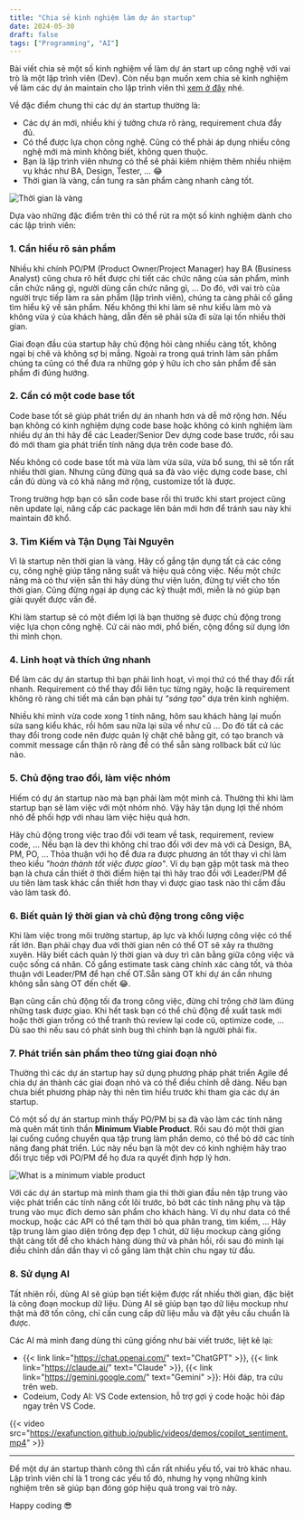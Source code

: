 ```yaml
---
title: "Chia sẻ kinh nghiệm làm dự án startup"
date: 2024-05-30
draft: false
tags: ["Programming", "AI"]
---
```


Bài viết chia sẻ một số kinh nghiệm về làm dự án start up công nghệ với vai trò là một lập trình viên (Dev). Còn nếu bạn muốn xem chia sẻ kinh nghiệm về làm các dự án maintain cho lập trình viên thì [xem ở đây](/blog/chia-se-kinh-nghiem-lam-du-an-maintain/) nhé.

Về đặc điểm chung thì các dự án startup thường là:
- Các dự án mới, nhiều khi ý tưởng chưa rõ ràng, requirement chưa đầy đủ.
- Có thể được lựa chọn công nghệ. Cũng có thể phải áp dụng nhiều công nghệ mới mà mình không biết, không quen thuộc.
- Bạn là lập trình viên nhưng có thể sẽ phải kiêm nhiệm thêm nhiều nhiệm vụ khác như BA, Design, Tester, ... 😂
- Thời gian là vàng, cần tung ra sản phẩm càng nhanh càng tốt.

![Thời gian là vàng](/images/thoi-gian-la-vang.png)

Dựa vào những đặc điểm trên thì có thể rút ra một số kinh nghiệm dành cho các lập trình viên:

### 1. Cần hiểu rõ sản phẩm

Nhiều khi chính PO/PM (Product Owner/Project Manager) hay BA (Business Analyst) cũng chưa rõ hết được chi tiết các chức năng của sản phẩm, mình cần chức năng gì, người dùng cần chức năng gì, ... Do đó, với vai trò của người trực tiếp làm ra sản phẩm (lập trình viên), chúng ta càng phải cố gắng tìm hiểu kỹ về sản phẩm. Nếu không thì khi làm sẽ như kiểu làm mò và không vừa ý của khách hàng, dẫn đến sẽ phải sửa đi sửa lại tốn nhiều thời gian. 

Giai đoạn đầu của startup hãy chủ động hỏi càng nhiều càng tốt, không ngại bị chê và không sợ bị mắng.
Ngoài ra trong quá trình làm sản phẩm chúng ta cũng có thể đưa ra những góp ý hữu ích cho sản phẩm để sản phẩm đi đúng hướng.

### 2. Cần có một code base tốt

Code base tốt sẽ giúp phát triển dự án nhanh hơn và dễ mở rộng hơn. Nếu bạn không có kinh nghiệm dựng code base hoặc không có kinh nghiệm làm nhiều dự án thì hãy để các Leader/Senior Dev dựng code base trước, rồi sau đó mới tham gia phát triển tính năng dựa trên code base đó.

Nếu không có code base tốt mà vừa làm vừa sửa, vừa bổ sung, thì sẽ tốn rất nhiều thời gian. Nhưng cũng đừng quá sa đà vào việc dựng code base, chỉ cần đủ dùng và có khả năng mở rộng, customize tốt là được.

Trong trường hợp bạn có sẵn code base rồi thì trước khi start project cũng nên update lại, nâng cấp các package lên bản mới hơn để tránh sau này khi maintain đỡ khổ.

### 3. Tìm Kiếm và Tận Dụng Tài Nguyên

Vì là startup nên thời gian là vàng. Hãy cố gắng tận dụng tất cả các công cụ, công nghệ giúp tăng năng suất và hiệu quả công việc.
Nếu một chức năng mà có thư viện sẵn thì hãy dùng thư viện luôn, đừng tự viết cho tốn thời gian. Cũng đừng ngại áp dụng các kỹ thuật mới, miễn là nó giúp bạn giải quyết được vấn đề. 

Khi làm startup sẽ có một điểm lợi là bạn thường sẽ được chủ động trong việc lựa chọn công nghệ. Cứ cái nào mới, phổ biến, cộng đồng sử dụng lớn thì mình chọn.

### 4. Linh hoạt và thích ứng nhanh

Để làm các dự án startup thì bạn phải linh hoạt, vì mọi thứ có thể thay đổi rất nhanh. Requirement có thể thay đổi liên tục từng ngày, hoặc là requirement không rõ ràng chi tiết mà cần bạn phải tự _"sáng tạo"_ dựa trên kinh nghiệm.

Nhiều khi mình vừa code xong 1 tính năng, hôm sau khách hàng lại muốn sửa sang kiểu khác, rồi hôm sau nữa lại sửa về như cũ ...
Do đó tất cả các thay đổi trong code nên được quản lý chặt chẽ bằng git, có tạo branch và commit message cẩn thận rõ ràng để có thể sẵn sàng rollback bất cứ lúc nào.

### 5. Chủ động trao đổi, làm việc nhóm

Hiếm có dự án startup nào mà bạn phải làm một mình cả. Thường thì khi làm startup bạn sẽ làm việc với một nhóm nhỏ. Vậy hãy tận dụng lợi thế nhóm nhỏ để phối hợp với nhau làm việc hiệu quả hơn.

Hãy chủ động trong việc trao đổi với team về task, requirement, review code, ... Nếu bạn là dev thì không chỉ trao đổi với dev mà với cả Design, BA, PM, PO, ... Thỏa thuận với họ để đưa ra được phương án tốt thay vì chỉ làm theo kiểu _"hoàn thành tốt việc được giao"_.
Ví dụ bạn gặp một task mà theo bạn là chưa cần thiết ở thời điểm hiện tại thì hãy trao đổi với Leader/PM để ưu tiên làm task khác cần thiết hơn thay vì được giao task nào thì cắm đầu vào làm task đó.

### 6. Biết quản lý thời gian và chủ động trong công việc

Khi làm việc trong môi trường startup, áp lực và khối lượng công việc có thể rất lớn. Bạn phải chạy đua với thời gian nên có thể OT sẽ xảy ra thường xuyên. Hãy biết cách quản lý thời gian và duy trì cân bằng giữa công việc và cuộc sống cá nhân. Cố gắng estimate task càng chính xác càng tốt, và thỏa thuận với Leader/PM để hạn chế OT.Sẵn sàng OT khi dự án cần nhưng không sẵn sàng OT đến chết 😂.

Bạn cũng cần chủ động tối đa trong công việc, đừng chỉ trông chờ làm đúng những task được giao. Khi hết task bạn có thể chủ động đề xuất task mới hoặc thời gian trống có thể tranh thủ review lại code cũ, optimize code, ... Dù sao thì nếu sau có phát sinh bug thì chính bạn là người phải fix.

### 7. Phát triển sản phẩm theo từng giai đoạn nhỏ

Thường thì các dự án startup hay sử dụng phương pháp phát triển Agile để chia dự án thành các giai đoạn nhỏ và có thể điều chỉnh dễ dàng. Nếu bạn chưa biết phương pháp này thì nên tìm hiểu trước khi tham gia các dự án startup.

Có một số dự án startup mình thấy PO/PM bị sa đà vào làm các tính năng mà quên mất tinh thần **Minimum Viable Product**. Rồi sau đó một thời gian lại cuống cuồng chuyển qua tập trung làm phần demo, có thể bỏ dở các tính năng đang phát triển. Lúc này nếu bạn là một dev có kinh nghiệm hãy trao đổi trực tiếp với PO/PM để họ đưa ra quyết định hợp lý hơn.

![What is a minimum viable product](/images/what-is-a-minimum-viable-product.jpg)

Với các dự án startup mà mình tham gia thì thời gian đầu nên tập trung vào việc phát triển các tính năng cốt lõi trước, bỏ bớt các tính năng phụ và tập trung vào mục đích demo sản phẩm cho khách hàng. Ví dụ như data có thể mockup, hoặc các API có thể tạm thời bỏ qua phân trang, tìm kiếm, ... Hãy tập trung làm giao diện trông đẹp đẹp 1 chút, dữ liệu mockup càng giống thật càng tốt để cho khách hàng dùng thử và phản hồi, rồi sau đó mình lại điều chỉnh dần dần thay vì cố gắng làm thật chỉn chu ngay từ đầu.

### 8. Sử dụng AI

Tất nhiên rồi, dùng AI sẽ giúp bạn tiết kiệm được rất nhiều thời gian, đặc biệt là công đoạn mockup dữ liệu. Dùng AI sẽ giúp bạn tạo dữ liệu mockup như thật mà đỡ tốn công, chỉ cần cung cấp dữ liệu mẫu và đặt yêu cầu chuẩn là được.

Các AI mà mình đang dùng thì cũng giống như bài viết trước, liệt kê lại:

- {{< link link="https://chat.openai.com/" text="ChatGPT" >}}, {{< link link="https://claude.ai/" text="Claude" >}}, {{< link link="https://gemini.google.com/" text="Gemini" >}}: Hỏi đáp, tra cứu trên web.
- Codeium, Cody AI: VS Code extension, hỗ trợ gợi ý code hoặc hỏi đáp ngay trên VS Code.

{{< video src="https://exafunction.github.io/public/videos/demos/copilot_sentiment.mp4" >}}

---

Để một dự án startup thành công thì cần rất nhiều yếu tố, vai trò khác nhau. Lập trình viên chỉ là 1 trong các yếu tố đó, nhưng hy vọng những kinh nghiệm trên sẽ giúp bạn đóng góp hiệu quả trong vai trò này.

Happy coding 😎
